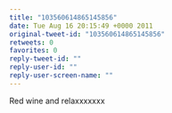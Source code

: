 ```yaml
---
title: "103560614865145856"
date: Tue Aug 16 20:15:49 +0000 2011
original-tweet-id: "103560614865145856"
retweets: 0
favorites: 0
reply-tweet-id: ""
reply-user-id: ""
reply-user-screen-name: ""
---
```

Red wine and relaxxxxxxx
